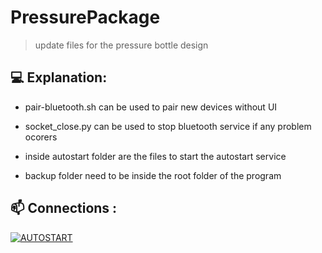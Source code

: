 # PressurePackage

> update files for the pressure bottle design


## 💻 Explanation:

* pair-bluetooth.sh can be used to pair new devices without UI

* socket_close.py can be used to stop bluetooth service if any problem ocorers

* inside autostart folder are the files to start the autostart service 

* backup folder need to be inside the root folder of the program

## 📫 Connections :

[![AUTOSTART](https://img.shields.io/badge/autostart%20service%20-%23323330.svg?&style=for-the-badge&logo=autostart%20ff&logoColor=black&color=8000FF)](https://github.com/kelvinhenriqu/PressurePackage/tree/main/autostart)
